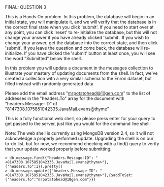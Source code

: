 FINAL: QUESTION 3

This is a Hands On problem. In this problem, the database will begin in an initial state, you will manipulate it, and we will verify that the database is in the correct final state when you click 'submit'. If you need to start over at any point, you can click 'reset' to re-initialize the database, but this will not change your answer if you have already clicked 'submit'. If you wish to change your answer, get the database into the correct state, and then click 'submit'. If you leave the question and come back, the database will re-initialize. If you have clicked the 'submit' button at least once, you will see the word "Submitted" below the shell.

In this problem you will update a document in the messages collection to illustrate your mastery of updating documents from the shell. In fact, we've created a collection with a very similar schema to the Enron dataset, but filled instead with randomly generated data.

Please add the email address "mrpotatohead@10gen.com" to the list of addresses in the "headers.To" array for the document with "headers.Message-ID" of "<8147308.1075851042335.JavaMail.evans@thyme>"

This is a fully functional web shell, so please press enter for your query to get passed to the server, just like you would for the command line shell.

Note: The web shell is currently using MongoDB version 2.4, so it will not acknowledge a properly performed update. Upgrading the shell is on our to-do list, but for now, we recommend checking with a find() query to verify that your update worked properly before submitting.
````
> db.message.find({"headers.Message-ID": "<8147308.1075851042335.JavaMail.evans@thyme>"},{"headers.To":1}).pretty()
> db.message.update({"headers.Message-ID": "<8147308.1075851042335.JavaMail.evans@thyme>"},{$addToSet:{"headers.To":"mrpotatohead@10gen.com"}})
